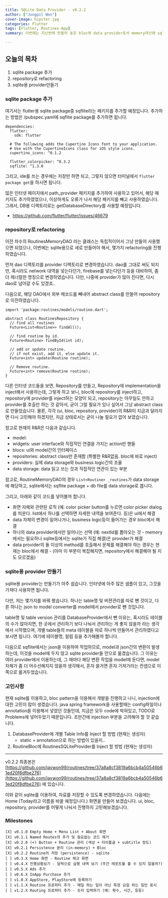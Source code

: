 ```yaml
---
title: SQLite Data Provider - v0.2.2
author: ["Jongpil Won"]
cover-image: hipster.jpg
categories: Flutter
tags: [Flutter, Routines-App]
summary: 이번에는 지난번에 만들어 놓은 bloc에 data provider로서 memory대신에 sqlite를 넣는 개발을 진행하였습니다. 관련 refactoring 및 provider를 추가하였습니다.

---
```


## 오늘의 목차
1. sqlite package 추가
1. repository로 refactoring
1. sqlite용 provider만들기

### sqlite package 추가
여기서는 flutter용 sqlite package중 sqflite라는 패키지를 추가할 예정입니다. 추가하는 방법은 /pubspec.yaml에 sqflite package를 추가하면 됩니다.

```
dependencies:
  flutter:
    sdk: flutter

  # The following adds the Cupertino Icons font to your application.
  # Use with the CupertinoIcons class for iOS style icons.
  cupertino_icons: ^0.1.2

  flutter_colorpicker: ^0.3.2
  sqflite: ^1.3.0
```

그리고, ide를 쓰는 경우에는 저장만 하면 되고, 그렇지 않으면 터미널에서 `flutter package get`을 하시면 됩니다.

많은 인터넷 페이지에서 path_provider 패키지를 추가하여 사용하고 있어서, 해당 패키지도 추가하였었으나, 이상하게도 오류가 나서 해당 패키지를 빼고 사용하였습니다.  그래서, DB용 디렉토리로는 getDatabaseDirectory를 사용할 예정입니다.
- https://github.com/flutter/flutter/issues/46679

### repository로 refactoring
이전 차수의 RoutinesMemoryDAO 라는 클래스는 독립적이어서 그냥 만들어 사용했으면 되었으나, 이번에는 sqlite용으로 새로 만들어야 해서, 몇가지 refactoring을 진행하였습니다. 

먼저 dao 디렉토리를 provider 디렉토리로 변경하였습니다. dao를 그대로 써도 되지만, 혹시라도 network 대역을 넣는다던가, firebase를 넣는다던가 등을 대비하여, 좀 더 제너럴한 명칭으로 변경하였습니다. 다만, 나중에 provider가 많아 진다면, 다시 dao로 넘어갈 수도 있겠죠..

다음으로, 해당 DAO에서 외부 메쏘드를 빼내어 abstract class를 만들어 repository로 이전하였습니다.

```
import 'package:routines/models/routine.dart';

abstract class RoutinesRepository {
  // find all routines
  Future<List<Routine>> findAll();

  // find routine by id.
  Future<Routine> findById(int id);

  // add or update routine.
  // if not exist, add it, else update it.
  Future<int> update(Routine routine);

  // Remove routine.
  Future<int> remove(Routine routine);
}
```

다른 인터넷 코드들을 보면, Repository를 만들고, Repository에 implementation을 inject해서 사용하는데, 그렇게 하고 보니, bloc에 repository를 inject하고, repository에 provider를 inject하는 모양이 되고, repository는 아무일도 안하고 provider를 호출만 하는 것 같아서, 굳이 그럴 필요가 있나 싶어서 그냥 abstract class로 만들었습니다. 물론, 각각 (ui, bloc, repository, provider)의 R&R이 지금과 달라지면 다시 고민해야 하겠지만, 지금 상태로서는 굳이 나눌 필요가 없어 보였습니다.

참고로 현재의 R&R은 다음과 같습니다.

* model:
* widgets: user interface와 직접적인 연결을 가지는 action만 핸들 
* blocs: ui와 model간의 인터페이스 
* repositories: abstract class만 존재함 (특별한 R&R없음. bloc에 바로 inject)
* providers: 실제 data storage와 business logic간의 조율
* data storage: data 읽고 쓰는 것과 직접적인 연관이 있는 부분 

참고로, RoutineMemoryDAO의 경우 `List<Routine> _routines`가 data storage에 해당하고, sqlite에서는 sqflite package + db file를 data storage로 봅니다.

그리고, 아래와 같이 코드를 넣어볼까 합니다.

* 화면 자체와 관련된 로직 (예: color picker button를 누르면 color picker dialog를 띄운다. list에서 하나를 선택하면 자세한 내역을 보여준다. 등)은 ui에서 해결
* data 자체의 변경이 일어나거나, business logic등이 들어가는 경우 bloc에서 해결
* 하나의 data provider에서만 일어나는 선택 (예: nextId를 뽑아오는 것 - memory에서는 필요하나 sqlite등에서는 sqlite가 직접 해결)은 provider가 해결
* data provider의 둘 이상의 method를 호출해서 문제를 해결해야 하는 경우는 현재는 bloc에서 해결 - (아마 이 부분이 복잡해지면, repository에서 해결해야 될 지도 모르겠음)

### sqlite용 provider 만들기
sqlite용 provider는 만들기가 아주 쉽습니다. 인터넷에 아주 많은 샘플이 있고, 그것을 가져다 사용하면 됩니다.

다만, 저는 몇가지를 바꿔 봤습니다. 하나는 table명 및 버젼관리를 따로 뺀 것이고, 다른 하나는 json to model converter를 model에서 provider로 뺀 것입니다.

table명 및 table version 관리를 DatabaseProvider에서 뺀 이유는, 혹시라도 테이블의 수가 많아지면, 한 곳에서 관리하기 보다 나눠서 관리하는 게 좋지 않을까 라는 생각에서 시작했으며, 개별 table들의 meta 테이블을 따로 하나씩 만들어서 관리하였다고 보시면 됩니다. 여기에 테이블명, 컬럼 등을 추가해볼까 합니다. 

다음으로 sqflite에서는 json을 이용하여 작업하므로, model과 json간의 변환이 발생하는데, 이것을 model에 두지 않고 sqlite provider들 안으로 옮겼습니다. 그 이유는 여러 provider에서 이용하는데, 그 때마다 해당 변환 작업을 model에 둔다면, model 자체가 좀 더 어수선해지지 않을까 생각해서, 혼자 쓸거면 혼자 가져가라는 컨셉으로 이 쪽으로 옮겨두었습니다.

### 고민사항
현재 sqlite를 이용하고, bloc pattern을 이용해서 개발을 진행하고 나니, injection에 대한 고민이 많이 생겼습니다. java spring framework을 사용할때는 config파일이나 annotation을 이용해서 넣었던 것들인데, 지금은 모두 code에 박혀있고, TODO로 Problems에 넣어두었기 때문입니다. 조만간에 injection 부분을 고려해야 할 것 같습니다.

1. DatabaseProvider에 개별 Table Info를 Inject 할 방법 (현재는 생성자)
   * static + annotation으로 하는 방법이 있을지..
1. RoutineBloc에 RoutinesSQLiteProvider를 Inject 할 방법 (현재는 생성자)


---

v0.2.2 최종본은 [https://github.com/jaywon99/routines/tree/37a8a8cf3819a6bcb4a50546b61ed20f8dfbe276](https://github.com/jaywon99/routines/tree/37a8a8cf3819a6bcb4a50546b61ed20f8dfbe276) 에 있습니다.

이와 같이 sqlite를 이용하여, 자료를 저장할 수 있도록 변경하였습니다. 다음에는 Home (Today라고 이름을 바꿀 예정입니다.) 화면을 만들어 보겠습니다. ui, bloc, repository, provider를 어떻게 나눠서 진행하지 고민해보겠습니다.

### Milestones

```
[X] v0.1.0 Empty Home + Menu List + About 화면
[X] v0.1.1 Named Routes의 추가 및 필요없는 코드 제거
[X] v0.2.0 (+) Button + Routine 관리 (색상 + 타이틀글 + subtitle 정도)
[X] v0.2.1 Persistence 분리 (in-memory) + Bloc
[X] v0.2.2 Routine의 저장 (persistence) - sqlite
[ ] v0.3.X Home 화면 - Routine 체크 화면
[ ] v0.4.X 진행상황보기 - 달력으로 실행 내역 보기 (주간 레포트를 볼 수 있지 않을까?)
[ ] v0.5.X Ads 추가
[ ] v0.6.X InApp Purchase 추가
[ ] v1.0.X AppStore, PlayStore에 등록하기
[ ] v1.1.X Routine 프로퍼티 추가 - 매일 하는 일이 아닌 특정 요일 하는 일만 표시
[ ] v1.2.X Routing 프로퍼티 추가 - 숫자 입력하기 (예: 횟수, 시간, 등등)
```





